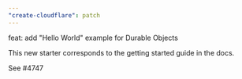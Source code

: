 ```yaml
---
"create-cloudflare": patch
---
```


feat: add "Hello World" example for Durable Objects

This new starter corresponds to the getting started guide in the docs.

See #4747

